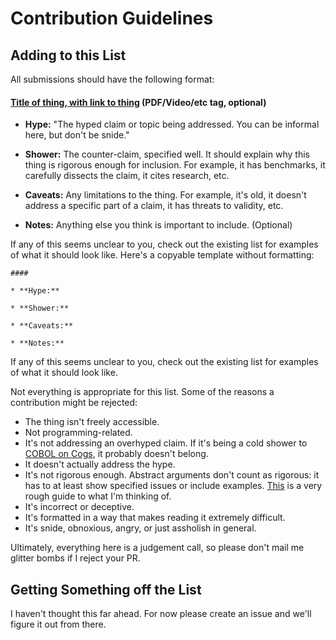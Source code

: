 
# Contribution Guidelines

## Adding to this List

All submissions should have the following format:

#### [Title of thing, with link to thing](https://www.youtube.com/watch?v=JWOY6uu3VUo) (PDF/Video/etc tag, optional)

* **Hype:** "The hyped claim or topic being addressed. You can be informal here, but don't be snide."

* **Shower:** The counter-claim, specified well. It should explain why this thing is rigorous enough for inclusion. For example, it has benchmarks, it carefully dissects the claim, it cites research, etc.

* **Caveats:** Any limitations to the thing. For example, it's old, it doesn't address a specific part of a claim, it has threats to validity, etc.

* **Notes:** Anything else you think is important to include. (Optional)

If any of this seems unclear to you, check out the existing list for examples of what it should look like. Here's a copyable template without formatting:

```
####

* **Hype:** 

* **Shower:** 

* **Caveats:** 

* **Notes:** 
```

If any of this seems unclear to you, check out the existing list for examples of what it should look like.

Not everything is appropriate for this list. Some of the reasons a contribution might be rejected:

* The thing isn't freely accessible.
* Not programming-related.
* It's not addressing an overhyped claim. If it's being a cold shower to [COBOL on Cogs](www.coboloncogs.org/HOME.HTM), it probably doesn't belong.
* It doesn't actually address the hype.
* It's not rigorous enough. Abstract arguments don't count as rigorous: it has to at least show specified issues or include examples. [This](https://hillelwayne.com/post/right-tool/) is a very rough guide to what I'm thinking of.
* It's incorrect or deceptive.
* It's formatted in a way that makes reading it extremely difficult.
* It's snide, obnoxious, angry, or just assholish in general.

Ultimately, everything here is a judgement call, so please don't mail me glitter bombs if I reject your PR.

## Getting Something off the List

I haven't thought this far ahead. For now please create an issue and we'll figure it out from there.
